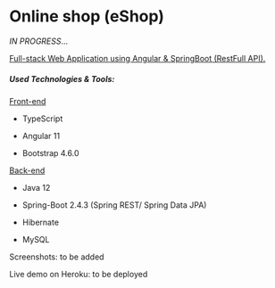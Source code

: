 # Online shop (eShop)

_IN PROGRESS_...

<u> Full-stack Web Application using Angular & SpringBoot (RestFull API). </u>

##### Used Technologies & Tools:

<u>Front-end</u>

* TypeScript

* Angular 11

* Bootstrap 4.6.0

<u>Back-end</u>

* Java 12

* Spring-Boot 2.4.3 (Spring REST/ Spring Data JPA)

* Hibernate

* MySQL



Screenshots: to be added

Live demo on Heroku: to be deployed
